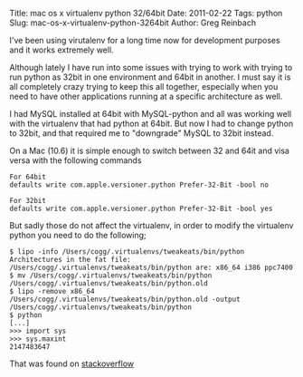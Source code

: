 Title: mac os x virtualenv python 32/64bit
Date: 2011-02-22
Tags: python
Slug: mac-os-x-virtualenv-python-3264bit
Author: Greg Reinbach

I've been using virutalenv for a long time now for development purposes and it works extremely well.

Although lately I have run into some issues with trying to work with trying to run python as 32bit in one environment and 64bit in another. I must say it is all completely crazy trying to keep this all together, especially when you need to have other applications running at a specific architecture as well.

I had MySQL installed at 64bit with MySQL-python and all was working well with the virtualenv that had python at 64bit. But now I had to change python to 32bit, and that required me to "downgrade" MySQL to 32bit instead.

On a Mac (10.6) it is simple enough to switch between 32 and 64it and visa versa with the following commands

    For 64bit
    defaults write com.apple.versioner.python Prefer-32-Bit -bool no 

    For 32bit
    defaults write com.apple.versioner.python Prefer-32-Bit -bool yes

But sadly those do not affect the virtualenv, in order to modify the virtualenv python you need to do the following;

    $ lipo -info /Users/cogg/.virtualenvs/tweakeats/bin/python
    Architectures in the fat file: /Users/cogg/.virtualenvs/tweakeats/bin/python are: x86_64 i386 ppc7400
    $ mv /Users/cogg/.virtualenvs/tweakeats/bin/python /Users/cogg/.virtualenvs/tweakeats/bin/python.old
    $ lipo -remove x86_64 /Users/cogg/.virtualenvs/tweakeats/bin/python.old -output /Users/cogg/.virtualenvs/tweakeats/bin/python
    $ python
    [...]
    >>> import sys
    >>> sys.maxint
    2147483647

That was found on [stackoverflow](http://stackoverflow.com/questions/2088569/how-do-i-force-python-to-be-32-bit-on-snow-leopard-and-other-32-bit-64-bit-questi)
